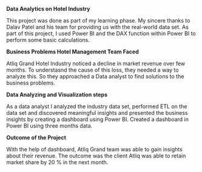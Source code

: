 **Data Analytics on Hotel Industry**
 
This project was done as part of my learning phase. My sincere thanks to Dalav Patel and his team for providing us with the real-world data set. As part of this project, I used Power BI and the DAX function within Power BI to perform some basic calculations.
 
**Business Problems Hotel Management Team Faced**

Atliq Grand Hotel Industry noticed a decline in market revenue over few months. To understasnd the cause of this loss, they needed a way to analyze this. So they approached a Data analyst to find solutions to the business problems.

**Data Analyzing and Visualization steps**

As a data analyst I analyzed the industry data set, performed ETL on the data set and discovered meaningful insights and presented the business insights by creating a dashboard using Power BI.
Created a dashboard in Power BI using three months data.

**Outcome of the Project**

With the help of dashboard, Atliq Grand team was able to gain insights about their revenue. The outcome was the client Atliq was able to retain market share by 20 % in the next month.
